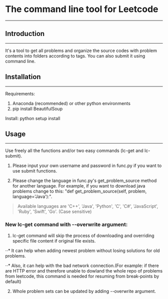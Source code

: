 # The command line tool for Leetcode
------------------------------------

## Introduction
---------------
It's a tool to get all problems and organize the source codes with problem contents
into folders according to tags. You can also submit it using command line.

## Installation
---------------
Requirements:
1. Anaconda (recommended) or other python environments
2. pip install BeautifulSoup

Install:
python setup install

## Usage
--------
Use freely all the functions and/or two easy commands (lc-get and lc-submit).
1. Please input your own username and password in func.py if you want to use submit functions.

2. Please change the language in func.py's get_problem_source method for another language. For example, if you want to download java problems change to this: "def get_problem_source(self, problem, language='Java'):". 
> Available languages are 'C++', 'Java', 'Python', 'C', 'C#', 'JavaScript', 'Ruby', 'Swift', 'Go'. (Case sensitive)


### New lc-get command with --overwrite argument:
1. lc-get command will skip the process of downloading and overriding specific file content if original file exists. 

⋅⋅* It can help when adding newest problem without losing solutions for old problems.

⋅⋅* Also, it can help with the bad network connection.(For example: if there are HTTP error and therefore unable to dowland the whole repo of problems from leetcode, this command is needed for resuming from break-points by default)

2. Whole problem sets can be updated by adding --overwrite argument.
